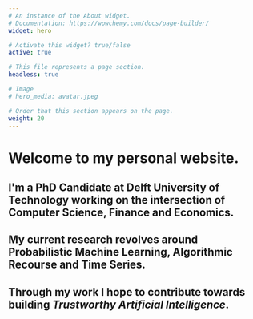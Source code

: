 ```yaml
---
# An instance of the About widget.
# Documentation: https://wowchemy.com/docs/page-builder/
widget: hero

# Activate this widget? true/false
active: true

# This file represents a page section.
headless: true

# Image
# hero_media: avatar.jpeg

# Order that this section appears on the page.
weight: 20
---
```


# Welcome to my personal website. 

## I'm a PhD Candidate at Delft University of Technology working on the intersection of Computer Science, Finance and Economics. 

## My current research revolves around Probabilistic Machine Learning, Algorithmic Recourse and Time Series.

## Through my work I hope to contribute towards building *Trustworthy Artificial Intelligence*.




